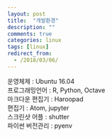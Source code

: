 ```yaml
---
layout: post
title:  "개발환경"
description: ""
comments: true
categories: linux
tags: [linux]
redirect_from:
  - /2018/03/06/
---
```


운영체제 : Ubuntu 16.04  
프로그래밍언어 : R, Python, Octave  
마크다운 편집기 : Haroopad  
편집기 : Atom, jupyter  
스크린샷 어플 : shutter  
파이썬 버전관리 : pyenv  


